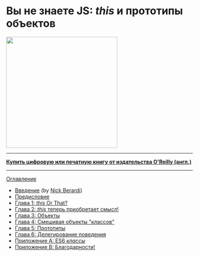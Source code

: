 # Вы не знаете JS: *this* и прототипы объектов

<img src="cover.jpg" width="300">

-----

**[Купить цифровую или печатную книгу от издательства O'Reilly (англ.)](http://shop.oreilly.com/product/0636920033738.do)**

-----

[Оглавление](toc.md)

* [Введение](foreword.md) (by [Nick Berardi](https://github.com/nberardi))
* [Предисловие](../preface.md)
* [Глава 1: *this* Or That?](ch1.md)
* [Глава 2: *this* теперь приобретает смысл!](ch2.md)
* [Глава 3: Объекты](ch3.md)
* [Глава 4: Смешивая объекты "классов"](ch4.md)
* [Глава 5: Прототипы](ch5.md)
* [Глава 6: Делегирование поведения](ch6.md)
* [Приложение A: ES6 *классы*](apA.md)
* [Приложение B: Благодарности!](apB.md)

